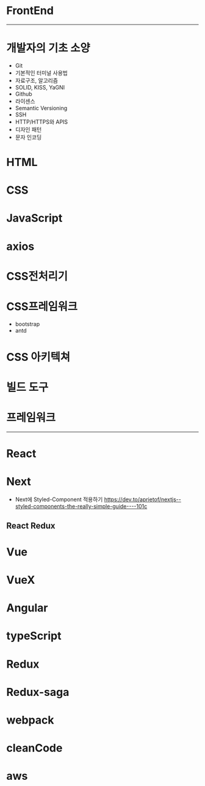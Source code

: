 # FrontEnd
---


# 개발자의 기초 소양
- Git
- 기본적인 터미널 사용법
- 자료구조, 알고리즘
- SOLID, KISS, YaGNI
- Github
- 라이센스
- Semantic Versioning
- SSH
- HTTP/HTTPS와 APIS
- 디자인 패턴
- 문자 인코딩



# HTML




# CSS




# JavaScript

# axios

# CSS전처리기

# CSS프레임워크
- bootstrap
- antd

# CSS 아키텍쳐

# 빌드 도구



# 프레임워크
---

# React
# Next
- Next에 Styled-Component 적용하기
https://dev.to/aprietof/nextjs--styled-components-the-really-simple-guide----101c


## React Redux

# Vue
# VueX

# Angular


# typeScript

# Redux
# Redux-saga

# webpack

# cleanCode

# aws 
